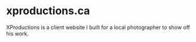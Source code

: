 # xproductions.ca
 XProductions is a client website I built for a local photographer to show off his work.
